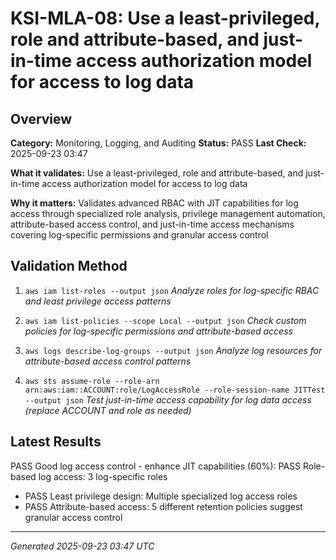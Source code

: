 # KSI-MLA-08: Use a least-privileged, role and attribute-based, and just-in-time access authorization model for access to log data

## Overview

**Category:** Monitoring, Logging, and Auditing
**Status:** PASS
**Last Check:** 2025-09-23 03:47

**What it validates:** Use a least-privileged, role and attribute-based, and just-in-time access authorization model for access to log data

**Why it matters:** Validates advanced RBAC with JIT capabilities for log access through specialized role analysis, privilege management automation, attribute-based access control, and just-in-time access mechanisms covering log-specific permissions and granular access control

## Validation Method

1. `aws iam list-roles --output json`
   *Analyze roles for log-specific RBAC and least privilege access patterns*

2. `aws iam list-policies --scope Local --output json`
   *Check custom policies for log-specific permissions and attribute-based access*

3. `aws logs describe-log-groups --output json`
   *Analyze log resources for attribute-based access control patterns*

4. `aws sts assume-role --role-arn arn:aws:iam::ACCOUNT:role/LogAccessRole --role-session-name JITTest --output json`
   *Test just-in-time access capability for log data access (replace ACCOUNT and role as needed)*

## Latest Results

PASS Good log access control - enhance JIT capabilities (60%): PASS Role-based log access: 3 log-specific roles
- PASS Least privilege design: Multiple specialized log access roles
- PASS Attribute-based access: 5 different retention policies suggest granular access control

---
*Generated 2025-09-23 03:47 UTC*